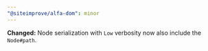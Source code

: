 ```yaml
---
"@siteimprove/alfa-dom": minor
---
```


**Changed:** Node serialization with `Low` verbosity now also include the `Node#path`.
